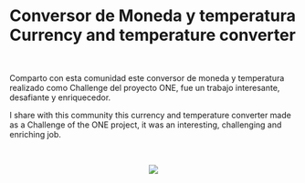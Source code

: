 <h1 style="center">Conversor de Moneda y temperatura<br>Currency and temperature converter</h1>
<br>
<p>Comparto con esta comunidad este conversor de moneda y temperatura realizado como Challenge del proyecto ONE, fue un trabajo interesante, desafiante y enriquecedor.</p>
<p>I share with this community this currency and temperature converter made as a Challenge of the ONE project, it was an interesting, challenging and enriching job.</p>
<br>
<p align="center">
<img src="Conversor de moneda y temperatura.gif"">
</p>
